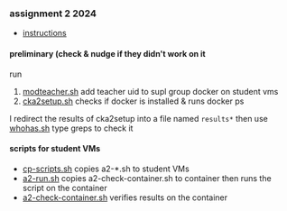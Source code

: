 ### assignment 2 2024
* [instructions](https://docs.google.com/document/d/1eQRmO1WlkuGOQiQ6i5Yq4cQcVWZHMWz5rPGP6hXDGwQ/edit)

#### preliminary (check & nudge if they didn't work on it
run 
1. [modteacher.sh](modteacher.sh)  add teacher uid to supl group docker on student vms
2. [cka2setup.sh](cka2setup.sh)  checks if docker is installed & runs docker ps 

I redirect the results of cka2setup into a file named `results*` then use [whohas.sh](whohas.sh) type greps to check it

#### scripts for  student VMs 

* [cp-scripts.sh](cp-scripts.sh) copies a2-*.sh to student VMs
* [a2-run.sh](a2-run.sh) copies a2-check-container.sh to container then runs the script on the container
* [a2-check-container.sh](a2-check-container.sh) verifies results on the container


